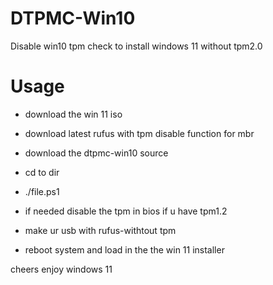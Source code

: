 # DTPMC-Win10
Disable win10 tpm check to install windows 11 without tpm2.0

# Usage
* download the win 11 iso
* download latest rufus with tpm disable function for mbr 
* download the dtpmc-win10 source 
* cd to dir
* ./file.ps1 

* if needed disable the tpm in bios if u have tpm1.2 
* make ur usb with rufus-withtout tpm 
* reboot system and load in the the win 11 installer 


cheers enjoy windows 11   
